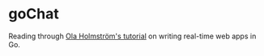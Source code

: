 # goChat

Reading through [Ola Holmström's tutorial](https://medium.com/@olahol/writing-real-time-web-apps-in-go-chat-4aa058644f73#.n7gmzille) on writing real-time web apps in Go.
